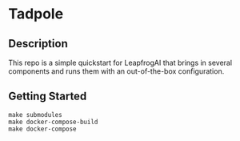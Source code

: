 # Tadpole

## Description

This repo is a simple quickstart for LeapfrogAI that brings in several components and runs them with an out-of-the-box configuration.

## Getting Started

``` shell
make submodules
make docker-compose-build
make docker-compose
```